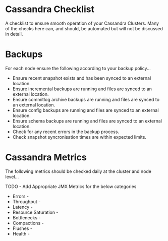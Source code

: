 # Cassandra Checklist

A checklist to ensure smooth operation of your Cassandra Clusters. Many of the checks here can, and should, be automated but will not be discussed in detail.

# Backups

For each node ensure the following according to your backup policy...

* Ensure recent snapshot exists and has been synced to an external location.
* Ensure incremental backups are running and files are synced to an external location.
* Ensure commitlog archive backups are running and files are synced to an external location.
* Ensure config backups are running and files are synced to an external location.
* Ensure schema backups are running and files are synced to an external location.
* Check for any recent errors in the backup process.
* Check snapshot syncronisation times are within expected limits.

# Cassandra Metrics

The following metrics should be checked daily at the cluster and node level...

TODO - Add Appropriate JMX Metrics for the below categories

* Errors -
* Throughput -
* Latency -
* Resource Saturation -
* Bottlenecks -
* Compactions -
* Flushes -
* Health -  
